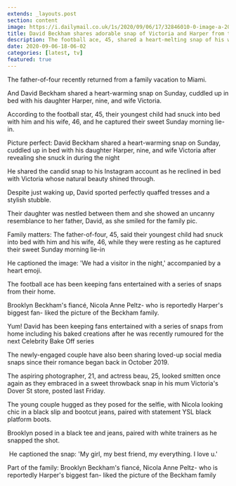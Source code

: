 ```yaml
---
extends: _layouts.post
section: content
image: https://i.dailymail.co.uk/1s/2020/09/06/17/32846010-0-image-a-20_1599410470968.jpg 
title: David Beckham shares adorable snap of Victoria and Harper from their Sunday morning lie-in  
description: The football ace, 45, shared a heart-melting snap of his wife, Victoria, 46, and their youngest child Harper, nine, snuggled up in bed on Sunday morning. 
date: 2020-09-06-18-06-02 
categories: [latest, tv] 
featured: true 
--- 
```

The father-of-four recently returned from a family vacation to Miami.

And David Beckham shared a heart-warming snap on Sunday, cuddled up in bed with his daughter Harper, nine, and wife Victoria. 

According to the football star, 45, their youngest child had snuck into bed with him and his wife, 46, and he captured their sweet Sunday morning lie-in.

Picture perfect: David Beckham shared a heart-warming snap on Sunday, cuddled up in bed with his daughter Harper, nine, and wife Victoria after revealing she snuck in during the night

He shared the candid snap to his Instagram account as he reclined in bed with Victoria whose natural beauty shined through.

Despite just waking up, David sported perfectly quaffed tresses and a stylish stubble.  

Their daughter was nestled between them and she showed an uncanny resemblance to her father, David, as she smiled for the family pic. 

Family matters: The father-of-four, 45, said their youngest child had snuck into bed with him and his wife, 46, while they were resting as he captured their sweet Sunday morning lie-in

He captioned the image: 'We had a visitor in the night,' accompanied by a heart emoji.  

The football ace has been keeping fans entertained with a series of snaps from their home. 

 Brooklyn Beckham's fiancé, Nicola Anne Peltz- who is reportedly Harper's biggest fan- liked the picture of the Beckham family. 

Yum! David has been keeping fans entertained with a series of snaps from home including his baked creations after he was recently rumoured for the next Celebrity Bake Off series

The newly-engaged couple have also been sharing loved-up social media snaps since their romance began back in October 2019.

The aspiring photographer, 21, and actress beau, 25, looked smitten once again as they embraced in a sweet throwback snap in his mum Victoria's Dover St store, posted last Friday.

The young couple hugged as they posed for the selfie, with Nicola looking chic in a black slip and bootcut jeans, paired with statement YSL black platform boots.

Brooklyn posed in a black tee and jeans, paired with white trainers as he snapped the shot.

 He captioned the snap: 'My girl, my best friend, my everything. I love u.' 

Part of the family: Brooklyn Beckham's fiancé, Nicola Anne Peltz- who is reportedly Harper's biggest fan- liked the picture of the Beckham family 


